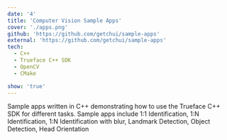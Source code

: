 ```yaml
---
date: '4'
title: 'Computer Vision Sample Apps'
cover: './apps.png'
github: 'https://github.com/getchui/sample-apps'
external: 'https://github.com/getchui/sample-apps'
tech:
  - C++
  - Trueface C++ SDK
  - OpenCV
  - CMake

show: 'true'
---
```


Sample apps written in C++ demonstrating how to use the Trueface C++ SDK for different tasks. 
Sample apps include 1:1 Identification, 1:N Identification, 1:N Identification with blur, Landmark Detection, Object Detection, Head Orientation
